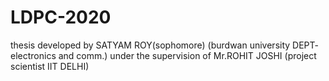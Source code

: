 # LDPC-2020
thesis developed by SATYAM ROY(sophomore) (burdwan university DEPT- electronics and comm.) under the supervision of Mr.ROHIT JOSHI (project scientist IIT DELHI)
